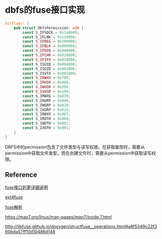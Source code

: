 # dbfs的fuse接口实现

```rust
bitflags! {
    pub struct DbfsPermission: u16 {
        const S_IFSOCK = 0o140000;
        const S_IFLNK = 0o120000;
        const S_IFREG = 0o100000;
        const S_IFBLK = 0o060000;
        const S_IFDIR = 0o040000;
        const S_IFCHR = 0o020000;
        const S_IFIFO = 0o010000;
        const S_ISUID = 0o004000;
        const S_ISGID = 0o002000;
        const S_ISVTX = 0o001000;
        const S_IRWXU = 0o700;
        const S_IRUSR = 0o400;
        const S_IWUSR = 0o200;
        const S_IXUSR = 0o100;
        const S_IRWXG = 0o070;
        const S_IRGRP = 0o040;
        const S_IWGRP = 0o020;
        const S_IXGRP = 0o010;
        const S_IRWXO = 0o007;
        const S_IROTH = 0o004;
        const S_IWOTH = 0o002;
        const S_IXOTH = 0o001;
    }
}
```

DBFS中的permission包含了文件类型与读写权限。在获取属性时，需要从permission中获取文件类型，而在创建文件时，需要从permission中获取读写权限。




## Reference
[fuse接口的更详细说明](https://www.cs.hmc.edu/~geoff/classes/hmc.cs135.201109/homework/fuse/fuse_doc.html#readdir-details)

[ext4fuse](https://github.com/gerard/ext4fuse)

[fuse解析](https://www.zido.site/blog/2021-11-27-filesystem-in-user-space/)

https://man7.org/linux/man-pages/man7/inode.7.html

http://libfuse.github.io/doxygen/structfuse__operations.html#a8f5349c22f360bda57ff10d10486d148

